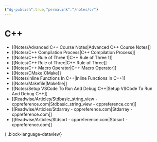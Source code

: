 ```yaml
---
{"dg-publish":true,"permalink":"/notes/c/"}
---
```





# C++
- [[Notes/Advanced C++ Course Notes\|Advanced C++ Course Notes]]
- [[Notes/C++ Compilation Process\|C++ Compilation Process]]
- [[Notes/C++ Rule of Three 1\|C++ Rule of Three 1]]
- [[Notes/C++ Rule of Three\|C++ Rule of Three]]
- [[Notes/C++ Macro Operator\|C++ Macro Operator]]
- [[Notes/CMake\|CMake]]
- [[Notes/Inline Functions In C++\|Inline Functions In C++]]
- [[Notes/Makefile\|Makefile]]
- [[Notes/Setup VSCode To Run And Debug C++\|Setup VSCode To Run And Debug C++]]
- [[Readwise/Articles/Stdbasic_string_view - cppreference.com\|Stdbasic_string_view - cppreference.com]]
- [[Readwise/Articles/Stdarray - cppreference.com\|Stdarray - cppreference.com]]
- [[Readwise/Articles/Stdsort - cppreference.com\|Stdsort - cppreference.com]]

{ .block-language-dataview}

